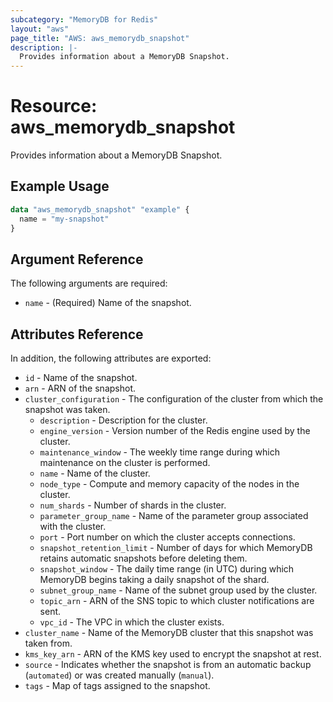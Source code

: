 ```yaml
---
subcategory: "MemoryDB for Redis"
layout: "aws"
page_title: "AWS: aws_memorydb_snapshot"
description: |-
  Provides information about a MemoryDB Snapshot.
---
```


# Resource: aws_memorydb_snapshot

Provides information about a MemoryDB Snapshot.

## Example Usage

```terraform
data "aws_memorydb_snapshot" "example" {
  name = "my-snapshot"
}
```

## Argument Reference

The following arguments are required:

* `name` - (Required) Name of the snapshot.

## Attributes Reference

In addition, the following attributes are exported:

* `id` - Name of the snapshot.
* `arn` - ARN of the snapshot.
* `cluster_configuration` - The configuration of the cluster from which the snapshot was taken.
    * `description` - Description for the cluster.
    * `engine_version` - Version number of the Redis engine used by the cluster.
    * `maintenance_window` - The weekly time range during which maintenance on the cluster is performed.
    * `name` - Name of the cluster.
    * `node_type` - Compute and memory capacity of the nodes in the cluster.
    * `num_shards` - Number of shards in the cluster.
    * `parameter_group_name` - Name of the parameter group associated with the cluster.
    * `port` - Port number on which the cluster accepts connections.
    * `snapshot_retention_limit` - Number of days for which MemoryDB retains automatic snapshots before deleting them.
    * `snapshot_window` - The daily time range (in UTC) during which MemoryDB begins taking a daily snapshot of the shard.
    * `subnet_group_name` - Name of the subnet group used by the cluster.
    * `topic_arn` - ARN of the SNS topic to which cluster notifications are sent.
    * `vpc_id` - The VPC in which the cluster exists.
* `cluster_name` - Name of the MemoryDB cluster that this snapshot was taken from.
* `kms_key_arn` - ARN of the KMS key used to encrypt the snapshot at rest.
* `source` - Indicates whether the snapshot is from an automatic backup (`automated`) or was created manually (`manual`).
* `tags` - Map of tags assigned to the snapshot.
